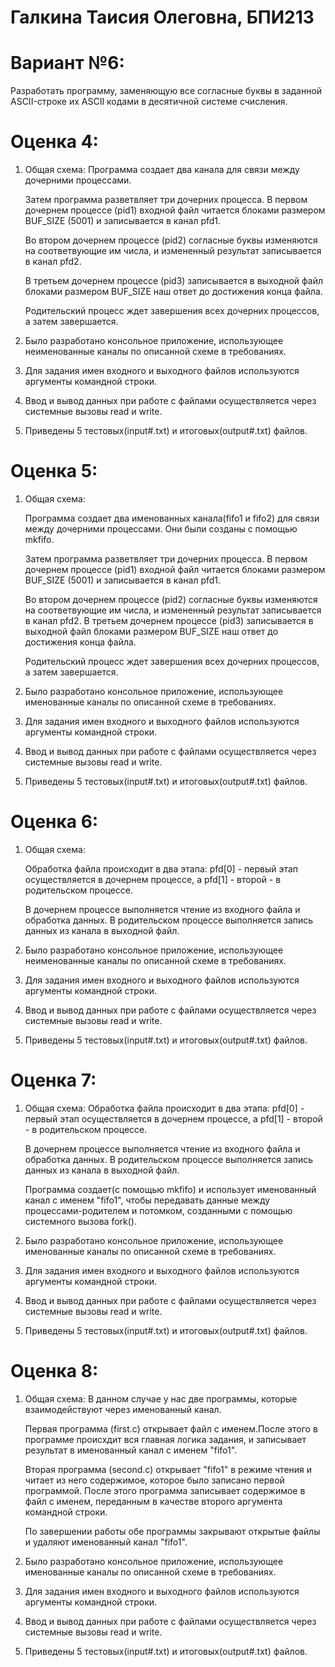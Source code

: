 # Галкина Таисия Олеговна, БПИ213
# Вариант №6:
Разработать программу, заменяющую все согласные буквы в заданной ASCII-строке их ASCII кодами в десятичной системе счисления.

# Оценка 4:
1. Общая схема:
   Программа создает два канала для связи между дочерними процессами.

   Затем программа разветвляет три дочерних процесса. В первом дочернем процессе (pid1) входной файл читается блоками размером BUF_SIZE (5001) и записывается в канал pfd1.

   Во втором дочернем процессе (pid2) согласные буквы изменяются на соответвующие им числа, и измененный результат записывается в канал pfd2.

   В третьем дочернем процессе (pid3) записывается в выходной файл блоками размером BUF_SIZE наш ответ до достижения конца файла.

   Родительский процесс ждет завершения всех дочерних процессов, а затем завершается.

2. Было разработано консольное приложение, использующее неименованные каналы по описанной схеме в требованиях.

3. Для задания имен входного и выходного файлов используются аргументы командной строки.

4. Ввод и вывод данных при работе с файлами осуществляется через системные вызовы read и write.

5. Приведены 5 тестовых(input#.txt) и итоговых(output#.txt) файлов.

# Оценка 5:
1. Общая схема:

   Программа создает два именованных канала(fifo1 и fifo2) для связи между дочерними процессами. Они были созданы с помощью mkfifo.

   Затем программа разветвляет три дочерних процесса. В первом дочернем процессе (pid1) входной файл читается блоками размером BUF_SIZE (5001) и записывается в канал pfd1.
   
   Во втором дочернем процессе (pid2) согласные буквы изменяются на соответвующие им числа, и измененный результат записывается в канал pfd2.
   В третьем дочернем процессе (pid3) записывается в выходной файл блоками размером BUF_SIZE наш ответ до достижения конца файла.

   Родительский процесс ждет завершения всех дочерних процессов, а затем завершается.

2. Было разработано консольное приложение, использующее именованные каналы по описанной схеме в требованиях.

3. Для задания имен входного и выходного файлов используются аргументы командной строки.

4. Ввод и вывод данных при работе с файлами осуществляется через системные вызовы read и write.

5. Приведены 5 тестовых(input#.txt) и итоговых(output#.txt) файлов.

# Оценка 6:
1. Общая схема:

   Обработка файла происходит в два этапа: pfd[0] - первый этап осуществляется в дочернем процессе, а pfd[1] - второй - в родительском процессе. 

   В дочернем процессе выполняется чтение из входного файла и обработка данных. В родительском процессе выполняется запись данных из канала в выходной файл.

2. Было разработано консольное приложение, использующее неименованные каналы по описанной схеме в требованиях.

3. Для задания имен входного и выходного файлов используются аргументы командной строки.

4. Ввод и вывод данных при работе с файлами осуществляется через системные вызовы read и write.

5. Приведены 5 тестовых(input#.txt) и итоговых(output#.txt) файлов.

# Оценка 7:
1. Общая схема:
   Обработка файла происходит в два этапа: pfd[0] - первый этап осуществляется в дочернем процессе, а pfd[1] - второй - в родительском процессе. 

   В дочернем процессе выполняется чтение из входного файла и обработка данных. В родительском процессе выполняется запись данных из канала в выходной файл.

   Программа создает(c помощью mkfifo) и использует именованный канал
   с именем "fifo1", чтобы передавать данные между процессами-родителем и потомком, созданными с помощью системного вызова fork().

2. Было разработано консольное приложение, использующее именованные каналы по описанной схеме в требованиях.

3. Для задания имен входного и выходного файлов используются аргументы командной строки.

4. Ввод и вывод данных при работе с файлами осуществляется через системные вызовы read и write.

5. Приведены 5 тестовых(input#.txt) и итоговых(output#.txt) файлов.

# Оценка 8:
1. Общая схема:
   В данном случае у нас две программы, которые взаимодействуют через именованный канал.

    Первая программа (first.c) открывает файл с именем.После этого в программе происхдит вся главная логика задания, и записывает результат в именованный канал с именем "fifo1".

   Вторая программа (second.c) открывает "fifo1" в режиме чтения и читает из него содержимое, которое было записано первой программой. После этого программа записывает содержимое в файл с именем, переданным в качестве второго аргумента командной строки.

   По завершении работы обе программы закрывают открытые файлы и удаляют именованный канал "fifo1".

3. Было разработано консольное приложение, использующее именованные каналы по описанной схеме в требованиях.

4. Для задания имен входного и выходного файлов используются аргументы командной строки.

5. Ввод и вывод данных при работе с файлами осуществляется через системные вызовы read и write.

6. Приведены 5 тестовых(input#.txt) и итоговых(output#.txt) файлов.
